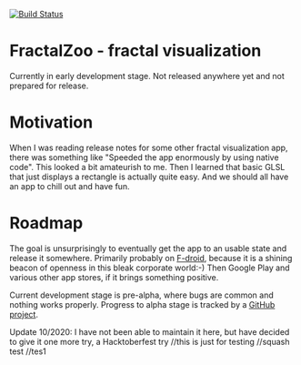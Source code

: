 [![Build Status](https://travis-ci.org/comodoro/FractalZoo.svg?branch=master)](https://travis-ci.org/comodoro/FractalZoo)

FractalZoo - fractal visualization
==================================

Currently in early development stage. Not released anywhere yet and not prepared for release.

# Motivation
When I was reading release notes for some other fractal visualization app, there was something like "Speeded the app enormously by using native code". This looked a bit amateurish to me. Then I learned that basic GLSL that just displays a rectangle is actually quite easy. And we should all have an app to chill out and have fun.

# Roadmap
The goal is unsurprisingly to eventually get the app to an usable state and release it somewhere. Primarily probably on [F-droid](https://f-droid.org/), because it is a shining beacon of openness in this bleak corporate world:-) Then Google Play and various other app stores, if it brings something positive.

Current development stage is pre-alpha, where bugs are common and nothing works properly. Progress to alpha stage is tracked by a [GitHub project](https://github.com/comodoro/FractalZoo/projects/1).

Update 10/2020: I have not been able to maintain it here, but have decided to give it one more try, a Hacktoberfest try
//this is just for testing
//squash test
//tes1